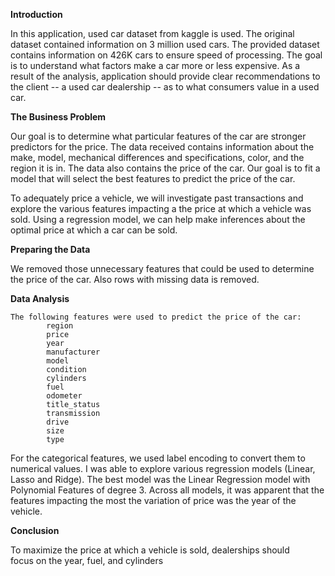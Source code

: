 **Introduction**
	  		
 In this application, used car dataset from kaggle is used. The original dataset contained information on 3 million used cars. 
     The provided dataset contains information on 426K cars to ensure speed of processing. 
     The goal is to understand what factors make a car more or less expensive. 
     As a result of the analysis, application should provide clear recommendations to the client -- a used car dealership -- as to what consumers value in a used car.

**The Business Problem**	
			
   Our goal is to determine what particular features of the car are stronger predictors for the price. 
   The data received contains information about the make, model, mechanical differences and specifications, color, and the region it is in. 
   The data also contains the price of the car. Our goal is to fit a model that will select the best features to predict the price of the car.
			
   To adequately price a vehicle, we will investigate past transactions and explore the various features impacting a the price at which a vehicle was sold. Using a regression model, 
   we can help make inferences about the optimal price at which a car can be sold.


**Preparing the Data**  
			
   We removed those unnecessary features that could be used to determine the price of the car.  Also rows with missing data is removed.

**Data Analysis**
		  
    The following features were used to predict the price of the car:
			region
			price
			year
			manufacturer
			model
			condition
			cylinders
			fuel
			odometer
			title_status
			transmission
			drive
			size
			type
   For the categorical features, we used label encoding to convert them to numerical values. 
   I was able to explore various regression models (Linear, Lasso and Ridge). The best model was the Linear Regression model with Polynomial Features of degree 3.
   Across all models, it was apparent that the features impacting the most the variation of price was the year of the vehicle. 

		

**Conclusion**   
		
  To maximize the price at which a vehicle is sold, dealerships should focus on the year, fuel, and cylinders
